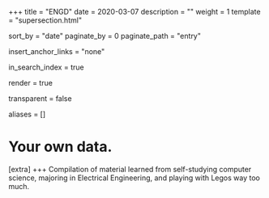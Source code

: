 +++
title = "ENGD"
date = 2020-03-07
description = ""
weight = 1
template = "supersection.html"

sort_by = "date"
paginate_by = 0
paginate_path = "entry"

insert_anchor_links = "none"

in_search_index = true

render = true

transparent = false

aliases = []

# Your own data.
[extra]
+++
Compilation of material learned from self-studying computer science, majoring in Electrical Engineering, and playing with Legos way too much. 